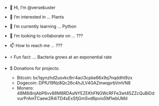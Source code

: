 - 👋 Hi, I’m @versebuster
- 👀 I’m interested in ... Plants
- 🌱 I’m currently learning ... Python
- 💞️ I’m looking to collaborate on ... ???
- 📫 How to reach me ... ???
- ⚡ Fun fact: ... Bacteria grows at an exponential  rate

- $ Donations for projects:
  - Bitcoin:  bc1qynzhd2usvkc8rr4acl3cpke66x9q7nqddht9zx
  - Dogecoin: DPfU19Nz8Qc26c4hJLV4GAZmwqprbVmVN8
  - Monero:   48M8i8njAbP6vv88M8RDAsNYEZEKhFNGWcRFFe3wt45ZZcQuBiDdvurPrAmTCaew2R4iTD4sExSfjGmSvd6pvio5M1wbUMd
<!---
versebuster/versebuster is a ✨ special ✨ repository because its `README.md` (this file) appears on your GitHub profile.
You can click the Preview link to take a look at your changes.
--->
